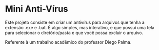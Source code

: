# Mini Anti-Vírus

Este projeto consiste em criar um antivírus para arquivos que tenha a extensão .exe e .bat.
É algo simples, mas interativo, e que possuí uma tela para selecionar o diretório/pasta e que você possa excluir o arquivo.

Referente à um trabalho acadêmico do professor Diego Palma.
